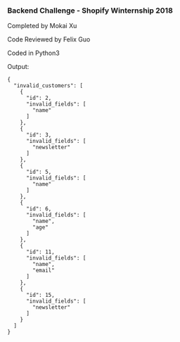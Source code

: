 ### Backend Challenge - Shopify Winternship 2018
Completed by Mokai Xu

Code Reviewed by Felix Guo

Coded in Python3


Output:
```
{
  "invalid_customers": [
    {
      "id": 2,
      "invalid_fields": [
        "name"
      ]
    },
    {
      "id": 3,
      "invalid_fields": [
        "newsletter"
      ]
    },
    {
      "id": 5,
      "invalid_fields": [
        "name"
      ]
    },
    {
      "id": 6,
      "invalid_fields": [
        "name",
        "age"
      ]
    },
    {
      "id": 11,
      "invalid_fields": [
        "name",
        "email"
      ]
    },
    {
      "id": 15,
      "invalid_fields": [
        "newsletter"
      ]
    }
  ]
}
```

